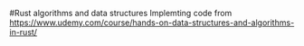 #Rust algorithms and data structures
Implemting code from https://www.udemy.com/course/hands-on-data-structures-and-algorithms-in-rust/
